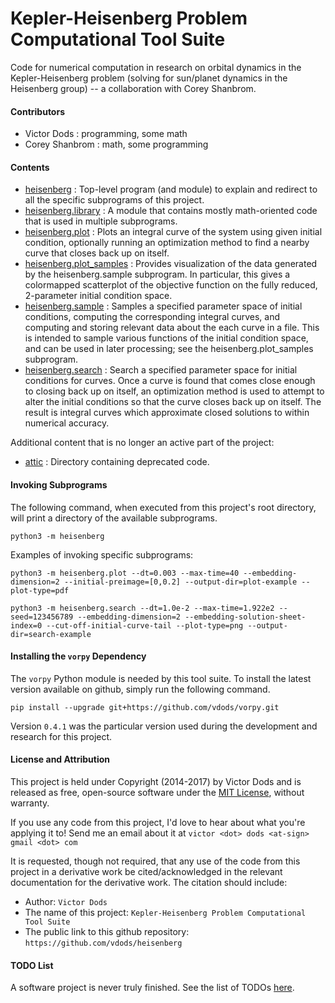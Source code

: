 # Kepler-Heisenberg Problem Computational Tool Suite

Code for numerical computation in research on orbital dynamics in the Kepler-Heisenberg problem
(solving for sun/planet dynamics in the Heisenberg group) -- a collaboration with Corey Shanbrom.

#### Contributors

- Victor Dods    : programming, some math
- Corey Shanbrom : math, some programming

#### Contents

-   [heisenberg](https://github.com/vdods/heisenberg/tree/master/heisenberg) : Top-level program
    (and module) to explain and redirect to all the specific subprograms of this project.
-   [heisenberg.library](https://github.com/vdods/heisenberg/tree/master/heisenberg/library) :
    A module that contains mostly math-oriented code that is used in multiple subprograms.
-   [heisenberg.plot](https://github.com/vdods/heisenberg/tree/master/heisenberg/plot) :
    Plots an integral curve of the system using given initial condition, optionally running an
    optimization method to find a nearby curve that closes back up on itself.
-   [heisenberg.plot_samples](https://github.com/vdods/heisenberg/tree/master/heisenberg/plot_samples) :
    Provides visualization of the data generated by the heisenberg.sample subprogram.  In particular,
    this gives a colormapped scatterplot of the objective function on the fully reduced, 2-parameter
    initial condition space.
-   [heisenberg.sample](https://github.com/vdods/heisenberg/tree/master/heisenberg/sample) :
    Samples a specified parameter space of initial conditions, computing the corresponding integral
    curves, and computing and storing relevant data about the each curve in a file.  This is intended
    to sample various functions of the initial condition space, and can be used in later processing;
    see the heisenberg.plot_samples subprogram.
-   [heisenberg.search](https://github.com/vdods/heisenberg/tree/master/heisenberg/search) :
    Search a specified parameter space for initial conditions for curves.  Once a curve is found
    that comes close enough to closing back up on itself, an optimization method is used to attempt
    to alter the initial conditions so that the curve closes back up on itself.  The result is
    integral curves which approximate closed solutions to within numerical accuracy.

Additional content that is no longer an active part of the project:

-   [attic](https://github.com/vdods/heisenberg/tree/master/attic) : Directory containing deprecated code.

#### Invoking Subprograms

The following command, when executed from this project's root directory, will print a directory of
the available subprograms.

    python3 -m heisenberg

Examples of invoking specific subprograms:

    python3 -m heisenberg.plot --dt=0.003 --max-time=40 --embedding-dimension=2 --initial-preimage=[0,0.2] --output-dir=plot-example --plot-type=pdf

    python3 -m heisenberg.search --dt=1.0e-2 --max-time=1.922e2 --seed=123456789 --embedding-dimension=2 --embedding-solution-sheet-index=0 --cut-off-initial-curve-tail --plot-type=png --output-dir=search-example

#### Installing the `vorpy` Dependency

The `vorpy` Python module is needed by this tool suite.  To install the latest version available on github, simply
run the following command.

    pip install --upgrade git+https://github.com/vdods/vorpy.git

Version `0.4.1` was the particular version used during the development and research for this project.

#### License and Attribution

This project is held under Copyright (2014-2017) by Victor Dods and is released as free, open-source software
under the [MIT License](LICENSE.md), without warranty.

If you use any code from this project, I'd love to hear about what you're applying it to!  Send me an email about it at
`victor <dot> dods <at-sign> gmail <dot> com`

It is requested, though not required, that any use of the code from this project in a derivative work be cited/acknowledged
in the relevant documentation for the derivative work.  The citation should include:
-   Author: `Victor Dods`
-   The name of this project: `Kepler-Heisenberg Problem Computational Tool Suite`
-   The public link to this github repository: `https://github.com/vdods/heisenberg`

#### TODO List

A software project is never truly finished.  See the list of TODOs [here](TODO.md).
